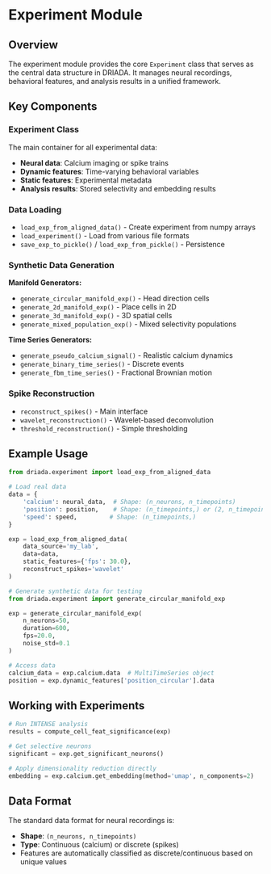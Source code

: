 # Experiment Module

## Overview

The experiment module provides the core `Experiment` class that serves as the central data structure in DRIADA. It manages neural recordings, behavioral features, and analysis results in a unified framework.

## Key Components

### Experiment Class
The main container for all experimental data:
- **Neural data**: Calcium imaging or spike trains
- **Dynamic features**: Time-varying behavioral variables
- **Static features**: Experimental metadata
- **Analysis results**: Stored selectivity and embedding results

### Data Loading
- `load_exp_from_aligned_data()` - Create experiment from numpy arrays
- `load_experiment()` - Load from various file formats
- `save_exp_to_pickle()` / `load_exp_from_pickle()` - Persistence

### Synthetic Data Generation

**Manifold Generators:**
- `generate_circular_manifold_exp()` - Head direction cells
- `generate_2d_manifold_exp()` - Place cells in 2D
- `generate_3d_manifold_exp()` - 3D spatial cells
- `generate_mixed_population_exp()` - Mixed selectivity populations

**Time Series Generators:**
- `generate_pseudo_calcium_signal()` - Realistic calcium dynamics
- `generate_binary_time_series()` - Discrete events
- `generate_fbm_time_series()` - Fractional Brownian motion

### Spike Reconstruction
- `reconstruct_spikes()` - Main interface
- `wavelet_reconstruction()` - Wavelet-based deconvolution
- `threshold_reconstruction()` - Simple thresholding

## Example Usage

```python
from driada.experiment import load_exp_from_aligned_data

# Load real data
data = {
    'calcium': neural_data,  # Shape: (n_neurons, n_timepoints)
    'position': position,    # Shape: (n_timepoints,) or (2, n_timepoints)
    'speed': speed,         # Shape: (n_timepoints,)
}

exp = load_exp_from_aligned_data(
    data_source='my_lab',
    data=data,
    static_features={'fps': 30.0},
    reconstruct_spikes='wavelet'
)

# Generate synthetic data for testing
from driada.experiment import generate_circular_manifold_exp

exp = generate_circular_manifold_exp(
    n_neurons=50,
    duration=600,
    fps=20.0,
    noise_std=0.1
)

# Access data
calcium_data = exp.calcium.data  # MultiTimeSeries object
position = exp.dynamic_features['position_circular'].data
```

## Working with Experiments

```python
# Run INTENSE analysis
results = compute_cell_feat_significance(exp)

# Get selective neurons
significant = exp.get_significant_neurons()

# Apply dimensionality reduction directly
embedding = exp.calcium.get_embedding(method='umap', n_components=2)
```

## Data Format

The standard data format for neural recordings is:
- **Shape**: `(n_neurons, n_timepoints)`
- **Type**: Continuous (calcium) or discrete (spikes)
- Features are automatically classified as discrete/continuous based on unique values